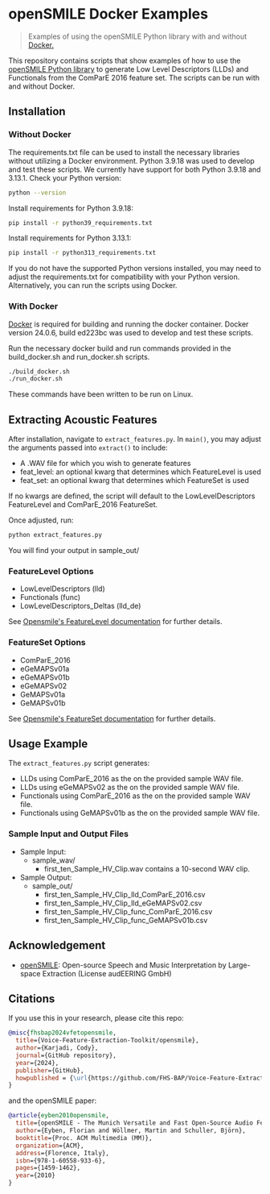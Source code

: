 # openSMILE Docker Examples

> Examples of using the openSMILE Python library with and without [Docker.](https://docs.docker.com/engine/install/)

This repository contains scripts that show examples of how to use the [openSMILE Python library](https://audeering.github.io/opensmile-python/) to generate Low Level Descriptors (LLDs) and Functionals from the ComParE 2016 feature set. The scripts can be run with and without Docker.

## Installation

### Without Docker

The requirements.txt file can be used to install the necessary libraries without utilizing a Docker environment. Python 3.9.18 was used to develop and test these scripts. We currently have support for both Python 3.9.18 and 3.13.1.
Check your Python version:
```sh
python --version
```
Install requirements for Python 3.9.18:
```sh
pip install -r python39_requirements.txt
```
Install requirements for Python 3.13.1:
```sh
pip install -r python313_requirements.txt
```
If you do not have the supported Python versions installed, you may need to adjust the requirements.txt for compatibility with your Python version. Alternatively, you can run the scripts using Docker.

### With Docker

[Docker](https://docs.docker.com/engine/install/) is required for building and running the docker container. Docker version 24.0.6, build ed223bc was used to develop and test these scripts.

Run the necessary docker build and run commands provided in the build_docker.sh and run_docker.sh scripts.

```sh
./build_docker.sh
./run_docker.sh
```
These commands have been written to be run on Linux.

## Extracting Acoustic Features

After installation, navigate to `extract_features.py`. In `main()`, you may adjust the arguments passed into `extract()` to include:
- A .WAV file for which you wish to generate features
- feat_level: an optional kwarg that determines which FeatureLevel is used
- feat_set: an optional kwarg that determines which FeatureSet is used

If no kwargs are defined, the script will default to the LowLevelDescriptors FeatureLevel and ComParE_2016 FeatureSet.

Once adjusted, run:
```sh
python extract_features.py
```
You will find your output in sample_out/

### FeatureLevel Options

- LowLevelDescriptors (lld)
- Functionals (func)
- LowLevelDescriptors_Deltas (lld_de)

See [Opensmile's FeatureLevel documentation](https://audeering.github.io/opensmile-python/api/opensmile.FeatureLevel.html) for further details.

### FeatureSet Options

- ComParE_2016
- eGeMAPSv01a
- eGeMAPSv01b
- eGeMAPSv02
- GeMAPSv01a
- GeMAPSv01b

See [Opensmile's FeatureSet documentation](https://audeering.github.io/opensmile-python/api/opensmile.FeatureSet.html#opensmile.FeatureSet) for further details.

## Usage Example

The `extract_features.py` script generates:
- LLDs using ComParE_2016 as the on the provided sample WAV file.
- LLDs using eGeMAPSv02 as the on the provided sample WAV file.
- Functionals using ComParE_2016 as the on the provided sample WAV file.
- Functionals using GeMAPSv01b as the on the provided sample WAV file.

### Sample Input and Output Files

* Sample Input: 
    * sample_wav/
        * first_ten_Sample_HV_Clip.wav contains a 10-second WAV clip.
* Sample Output:
    * sample_out/
        * first_ten_Sample_HV_Clip_lld_ComParE_2016.csv
        * first_ten_Sample_HV_Clip_lld_eGeMAPSv02.csv
        * first_ten_Sample_HV_Clip_func_ComParE_2016.csv
        * first_ten_Sample_HV_Clip_func_GeMAPSv01b.csv

## Acknowledgement
- [openSMILE](https://github.com/audeering/opensmile): Open-source Speech and Music Interpretation by Large-space Extraction (License audEERING GmbH)

## Citations
If you use this in your research, please cite this repo:
```bibtex
@misc{fhsbap2024vfetopensmile,
  title={Voice-Feature-Extraction-Toolkit/opensmile},
  author={Karjadi, Cody},
  journal={GitHub repository},
  year={2024},
  publisher={GitHub},
  howpublished = {\url{https://github.com/FHS-BAP/Voice-Feature-Extraction-Toolkit/tree/main/opensmile}}
}
```
and the openSMILE paper:
```bibtex
@article{eyben2010opensmile,
  title={openSMILE - The Munich Versatile and Fast Open-Source Audio Feature Extractor},
  author={Eyben, Florian and Wöllmer, Martin and Schuller, Björn},
  booktitle={Proc. ACM Multimedia (MM)},
  organization={ACM},
  address={Florence, Italy},
  isbn={978-1-60558-933-6},
  pages={1459-1462},
  year={2010}
}
```
